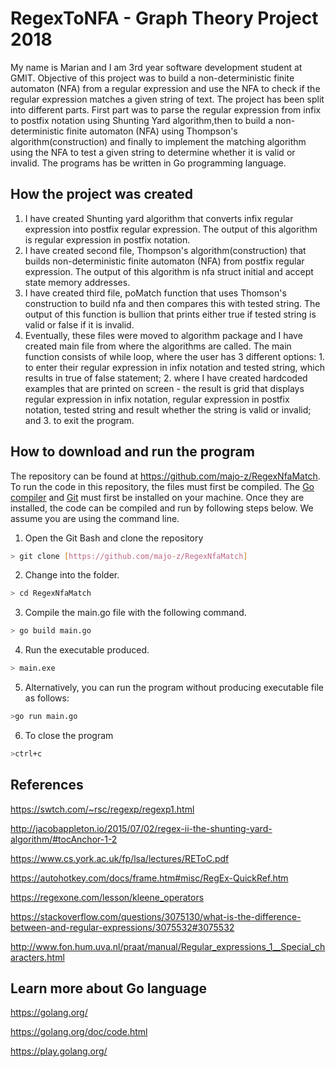# RegexToNFA - Graph Theory Project 2018
My name is Marian and I am 3rd year software development student at GMIT. 
Objective of this project was to build a non-deterministic finite automaton (NFA) from a regular expression and use the NFA to check if the regular expression matches a given string of text. The project has been split into different parts. First part was to parse the regular expression from infix to postfix notation using Shunting Yard algorithm,then to build a non-deterministic finite automaton (NFA) using Thompson's algorithm(construction) and finally to implement the matching algorithm using the NFA to test a given string to determine whether it is valid or invalid. The programs has be written in Go programming language.

## How the project was created
1. I have created Shunting yard algorithm that converts infix regular expression into postfix regular expression. The output of this algorithm is regular expression in postfix notation.
2. I have created second file, Thompson's algorithm(construction) that builds non-deterministic finite automaton (NFA) from postfix regular expression. The output of this algorithm is nfa struct initial and accept state memory addresses.
3. I have created third file, poMatch function that uses Thomson's construction to build nfa and then compares this with tested string.
The output of this function is bullion that prints either true if tested string is valid or false if it is invalid.
4. Eventually, these files were moved to algorithm package and I have created main file from where the algorithms are called. The main function consists of while loop, where the user has 3 different options: 1. to enter their regular expression in infix notation and tested string, which results in true of false statement; 2. where I have created hardcoded examples that are printed on screen - the result is grid that displays regular expression in infix notation, regular expression in postfix notation, tested string and result whether the string is valid or invalid; and 3. to exit the program.

## How to download and run the program 
The repository can be found at https://github.com/majo-z/RegexNfaMatch. 
To run the code in this repository, the files must first be compiled. The [Go compiler](https://golang.org/dl/) and [Git](https://git-scm.com/) must first be installed on your machine.
Once they are installed, the code can be compiled and run by following steps below.
We assume you are using the command line.

1. Open the Git Bash and clone the repository 
```bash
> git clone [https://github.com/majo-z/RegexNfaMatch]
```
2. Change into the folder.
```bash
> cd RegexNfaMatch
```
3. Compile the main.go file with the following command.
```bash
> go build main.go
```
4. Run the executable produced.
```bash
> main.exe
```
5. Alternatively, you can run the program without producing executable file as follows:
```bash
>go run main.go
```
6. To close the program
```bash
>ctrl+c
```
## References
https://swtch.com/~rsc/regexp/regexp1.html

http://jacobappleton.io/2015/07/02/regex-ii-the-shunting-yard-algorithm/#tocAnchor-1-2

https://www.cs.york.ac.uk/fp/lsa/lectures/REToC.pdf

https://autohotkey.com/docs/frame.htm#misc/RegEx-QuickRef.htm

https://regexone.com/lesson/kleene_operators

https://stackoverflow.com/questions/3075130/what-is-the-difference-between-and-regular-expressions/3075532#3075532

http://www.fon.hum.uva.nl/praat/manual/Regular_expressions_1__Special_characters.html

## Learn more about Go language
https://golang.org/

https://golang.org/doc/code.html

https://play.golang.org/


